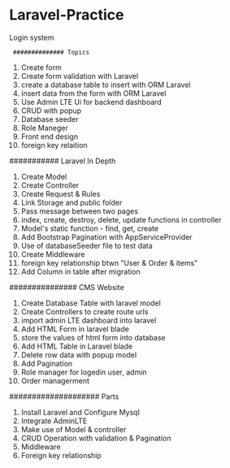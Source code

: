 # Laravel-Practice
Login system



     ############## Topics
1. Create form 
2. Create form validation with Laravel
3. create a database table to insert with ORM Laravel
4. insert data from the form with ORM Laravel
5. Use Admin LTE Ui for backend dashboard
6. CRUD with popup
7. Database seeder
8. Role Maneger
9. Front end design
10. foreign key relaition

########### Laravel In Depth
1. Create Model
2. Create Controller
3. Create Request & Rules
4. Link Storage and public folder
5. Pass message between two pages
6. index, create, destroy, delete, update functions in controller
7. Model's static function - find, get, create
8. Add Bootstrap Pagination with AppServiceProvider
9. Use of databaseSeeder file to test data
10. Create Middleware
11. foreign key relationship btwn "User & Order & items"
12. Add Column in table after migration

############### CMS Website
1. Create Database Table with laravel model
2. Create Controllers to create route urls
3. import admin LTE dashboard into laravel
4. Add HTML Form in laravel blade 
5. store the values of html form into database
6. Add HTML Table in Laravel blade
7. Delete row data with popup model
8. Add Pagination
9. Role manager for logedin user, admin 
10. Order managerment


#################### Parts
1. Install Laravel and Configure Mysql
2. Integrate AdminLTE
2. Make use of Model & controller
3. CRUD Operation with validation & Pagination
4. Middleware
5. Foreign key relationship
